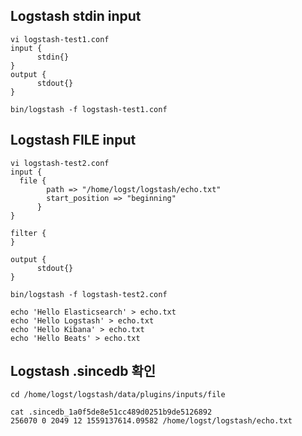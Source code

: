 ## Logstash stdin input
	
	vi logstash-test1.conf
	input {
    	  stdin{}
	}
	output {
    	  stdout{}
	}
	
	bin/logstash -f logstash-test1.conf
	
## Logstash FILE input

	vi logstash-test2.conf
	input {
 	  file {
            path => "/home/logst/logstash/echo.txt"
            start_position => "beginning"
    	  }
	}
	
	filter {
	}

	output {
    	  stdout{}
	}
	
	bin/logstash -f logstash-test2.conf
	
	echo 'Hello Elasticsearch' > echo.txt
	echo 'Hello Logstash' > echo.txt
	echo 'Hello Kibana' > echo.txt
	echo 'Hello Beats' > echo.txt

## Logstash .sincedb 확인

	cd /home/logst/logstash/data/plugins/inputs/file
	
	cat .sincedb_1a0f5de8e51cc489d0251b9de5126892
	256070 0 2049 12 1559137614.09582 /home/logst/logstash/echo.txt
